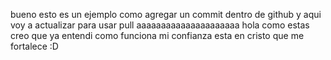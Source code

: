 bueno esto es un ejemplo como agregar un commit dentro de github
y aqui voy a actualizar para usar pull
aaaaaaaaaaaaaaaaaaaaa
hola como estas
creo que ya entendi como funciona
mi confianza esta en cristo que me fortalece :D
